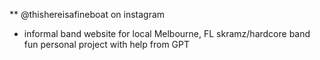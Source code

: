 ** @thishereisafineboat on instagram
* informal band website for local Melbourne, FL skramz/hardcore band
fun personal project with help from GPT

